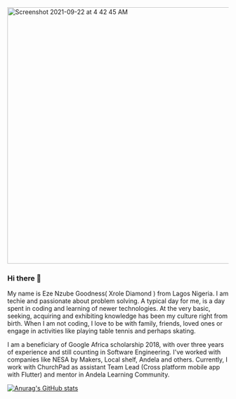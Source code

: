 <img width="582" alt="Screenshot 2021-09-22 at 4 42 45 AM" src="https://user-images.githubusercontent.com/32772323/134280115-8b611fd2-0d73-48fd-b8d3-a1418a2b626b.png">


### Hi there 👋

My name is Eze Nzube Goodness( Xrole Diamond ) from Lagos Nigeria. I am techie and passionate about problem solving. A typical day for me, is a day spent in coding and learning of newer technologies. At the very basic, seeking, acquiring and exhibiting knowledge has been my culture right from birth. When I am not coding, I love to be with family, friends, loved ones or engage in activities like playing table tennis and perhaps skating.

I am a beneficiary of Google Africa scholarship 2018, with over three years of experience and still counting in Software Engineering. I've worked with companies like NESA by Makers, Local shelf, Andela and others. Currently, I work with ChurchPad as assistant Team Lead (Cross platform mobile app with Flutter) and mentor in Andela Learning Community.

[![Anurag's GitHub stats](https://github-readme-stats.vercel.app/api?username=xrole)](https://github.com/anuraghazra/github-readme-stats)

